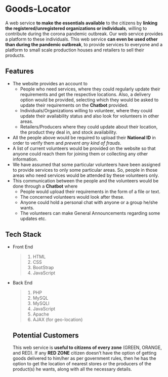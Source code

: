 # Goods-Locator

A web service __to make the essentials available__ to the citizens by __linking the registered/unregistered organizations or individuals__, willing to contribute during the corona pandemic outbreak. Our web service provides a platform to these individuals. This web service __can even be used other than during the pandemic outbreak__, to provide services to everyone and a platform to small scale production houses and retailers to sell their products.

## Features

* The website provides an account to
  *  People who need services, where they could regularly update their requirements and get the respective locations. Also, a delivery option would be provided, selecting which they would be asked to update their requirements on the __Chatbot__ provided. 
  * Individuals/Organizations willing to volunteer, where they could update their availability status and also look for volunteers in other areas.
  * Retailers/Producers where they could update about their location, the product they deal in, and stock availability. 
* All the people above would be required to upload their __National ID__ in order to verify them and _prevent any kind of frauds_.
* A list of current volunteers would be provided on the website so that anyone could reach them for joining them or collecting any other information.
* We have assumed that some particular volunteers have been assigned to provide services to only some particular areas. So, people in those areas who need services would be attended by these volunteers only.
* This communication between the people and the volunteers would be done through a __Chatbot__ where
  * People would upload their requirements in the form of a file or text. 
  * The concerned volunteers would look after these.
  * Anyone could hold a personal chat with anyone or a group he/she wants.
  * The volunteers can make General Announcements regarding some updates etc. 

## Tech Stack

* Front End
  >1. HTML
  >2. CSS
  >3. BootStrap
  >4. JavaScript
  
* Back End
  >1. PHP
  >2. MySQL
  >3. MySQLI
  >4. JavaScript
  >5. Apache
  >6. AJAX (for geo-location)
  
  ## Potential Customers
  
  This web service is __useful to citizens of every zone__ (GREEN, ORANGE, and RED).
  If any __RED ZONE__ citizen doesn’t have the option of getting goods delivered to him/her as per government rules, then he has the option to get the location of nearest stores or the producers of the product(s) he wants, along with all the necessary details.

